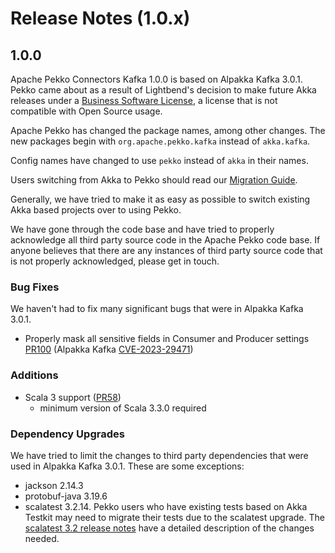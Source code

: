 # Release Notes (1.0.x)

## 1.0.0
Apache Pekko Connectors Kafka 1.0.0 is based on Alpakka Kafka 3.0.1. Pekko came about as a result of Lightbend's decision to make future
Akka releases under a [Business Software License](https://www.lightbend.com/blog/why-we-are-changing-the-license-for-akka),
a license that is not compatible with Open Source usage.

Apache Pekko has changed the package names, among other changes. The new packages begin with `org.apache.pekko.kafka` instead of `akka.kafka`.

Config names have changed to use `pekko` instead of `akka` in their names.

Users switching from Akka to Pekko should read our [Migration Guide](https://pekko.apache.org/docs/pekko/1.0/project/migration-guides.html).

Generally, we have tried to make it as easy as possible to switch existing Akka based projects over to using Pekko.

We have gone through the code base and have tried to properly acknowledge all third party source code in the
Apache Pekko code base. If anyone believes that there are any instances of third party source code that is not
properly acknowledged, please get in touch.

### Bug Fixes
We haven't had to fix many significant bugs that were in Alpakka Kafka 3.0.1.

* Properly mask all sensitive fields in Consumer and Producer settings [PR100](https://github.com/apache/pekko-connectors-kafka/pull/100) (Alpakka Kafka [CVE-2023-29471](https://doc.akka.io/reference/security-announcements/alpakka-kafka-cve-2023-29471.html))

### Additions

* Scala 3 support ([PR58](https://github.com/apache/pekko-connectors-kafka/pull/58))
    * minimum version of Scala 3.3.0 required 

### Dependency Upgrades
We have tried to limit the changes to third party dependencies that were used in Alpakka Kafka 3.0.1. These are some exceptions:

* jackson 2.14.3
* protobuf-java 3.19.6
* scalatest 3.2.14. Pekko users who have existing tests based on Akka Testkit may need to migrate their tests due to the scalatest upgrade. The [scalatest 3.2 release notes](https://www.scalatest.org/release_notes/3.2.0) have a detailed description of the changes needed.
